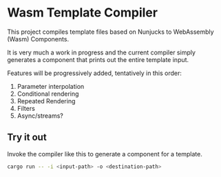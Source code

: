 # Wasm Template Compiler

This project compiles template files based on Nunjucks to WebAssembly (Wasm) Components.

It is very much a work in progress and the current compiler simply generates a component
that prints out the entire template input.

Features will be progressively added, tentatively in this order:

1. Parameter interpolation
2. Conditional rendering
3. Repeated Rendering
4. Filters
5. Async/streams?

## Try it out

Invoke the compiler like this to generate a component for a template.

```sh
cargo run -- -i <input-path> -o <destination-path>
```
